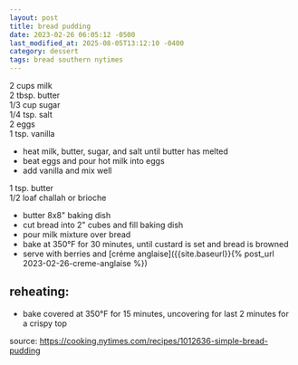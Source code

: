 ```yaml
---
layout: post
title: bread pudding
date: 2023-02-26 06:05:12 -0500
last_modified_at: 2025-08-05T13:12:10 -0400
category: dessert
tags: bread southern nytimes
---
```


2 cups milk  
2 tbsp. butter  
1/3 cup sugar  
1/4 tsp. salt  
2 eggs  
1 tsp. vanilla  
* heat milk, butter, sugar, and salt until butter has melted
* beat eggs and pour hot milk into eggs
* add vanilla and mix well

1 tsp. butter  
1/2 loaf challah or brioche  
* butter 8x8" baking dish
* cut bread into 2" cubes and fill baking dish
* pour milk mixture over bread
* bake at 350°F for 30 minutes, until custard is set and bread is browned
* serve with berries and [créme anglaise]({{site.baseurl}}{% post_url 2023-02-26-creme-anglaise %})

## reheating:

* bake covered at 350°F for 15 minutes, uncovering for last 2 minutes for a crispy
  top

source: <https://cooking.nytimes.com/recipes/1012636-simple-bread-pudding>
